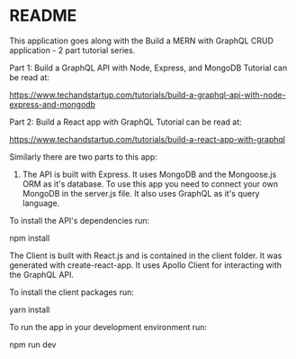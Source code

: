 # README

This application goes along with the Build a MERN with GraphQL CRUD application - 2 part tutorial series. 

Part 1: Build a GraphQL API with Node, Express, and MongoDB Tutorial can be read at:

https://www.techandstartup.com/tutorials/build-a-graphql-api-with-node-express-and-mongodb

Part 2: Build a React app with GraphQL Tutorial can be read at:

https://www.techandstartup.com/tutorials/build-a-react-app-with-graphql

Similarly there are two parts to this app:

1) The API is built with Express. It uses MongoDB and the Mongoose.js ORM as it's database. To use this app you need to connect your own MongoDB in the server.js file.
It also uses GraphQL as it's query language.

To install the API's dependencies run:

npm install

The Client is built with React.js and is contained in the client folder. It was generated with create-react-app. It uses Apollo Client for interacting with the GraphQL API. 

To install the client packages run: 

yarn install

To run the app in your development environment run:

npm run dev